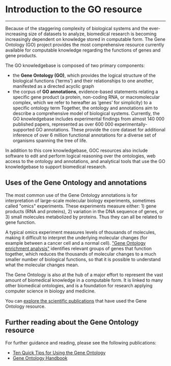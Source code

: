 # Introduction to the GO resource
---
<!-- Mission Statement: The mission of the GO Consortium is to develop an up-to-date, comprehensive, computational model of biological systems, from the molecular level to larger pathways, cellular and organism-level systems. -->

Because of the staggering complexity of biological systems and the ever-increasing size of datasets to analyze, biomedical research is becoming increasingly dependent on knowledge stored in computable form. The Gene Ontology (GO) project provides the most comprehensive resource currently available for computable knowledge regarding the functions of genes and gene products.

The GO knowledgebase is composed of two primary components:

* the **Gene Ontology (GO)**, which provides the logical structure of the biological functions (‘terms’) and their relationships to one another, manifested as a directed acyclic graph
* the corpus of **GO annotations**, evidence-based statements relating a specific gene product (a protein, non-coding RNA, or macromolecular complex, which we refer to hereafter as ‘genes’ for simplicity) to a specific ontology term
Together, the ontology and annotations aim to describe a comprehensive model of biological systems. Currently, the GO knowledgebase includes experimental findings from almost 140 000 published papers, represented as over 600 000 experimentally-supported GO annotations. These provide the core dataset for additional inference of over 6 million functional annotations for a diverse set of organisms spanning the tree of life.

In addition to this core knowledgebase, GOC resources also include software to edit and perform logical reasoning over the ontologies, web access to the ontology and annotations, and analytical tools that use the GO knowledgebase to support biomedical research.

## Uses of the Gene Ontology and annotations
The most common use of the Gene Ontology annotations is for interpretation of large-scale molecular biology experiments, sometimes called "omics" experiments. These experiments measure either: 1) gene products (RNA and proteins), 2) variation in the DNA sequence of genes, or 3) small molecules metabolized by proteins. Thus they can all be related to gene function.

A typical omics experiment measures levels of thousands of molecules, making it difficult to interpret the underlying molecular changes (for example between a cancer cell and a normal cell). ["Gene Ontology enrichment analysis"](http://geneontology.org/page/go-enrichment-analysis) identifies relevant groups of genes that function together, which reduces the thousands of molecular changes to a much smaller number of biological functions, so that it is possible to understand what the molecular changes mean.

The Gene Ontology is also at the hub of a major effort to represent the vast amount of biomedical knowledge in a computable form. It is linked to many other biomedical ontologies, and is a foundation for research applying computer science in biology and medicine.

You can [explore the scientific publications](http://geneontology.org/page/publications) that have used the Gene Ontology resource.

## Further reading about the Gene Ontology resource
For further guidance and reading, please see the following publications:

* [Ten Quick Tips for Using the Gene Ontology](http://journals.plos.org/ploscompbiol/article?id=10.1371/journal.pcbi.1003343)
* [Gene Ontology Handbook](https://link.springer.com/book/10.1007%2F978-1-4939-3743-1)
